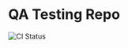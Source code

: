 # QA Testing Repo

![CI Status](https://github.com/Mayank-MSJ-Singh/QA-testing-repo/actions/workflows/ci.yml/badge.svg)
